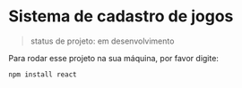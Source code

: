 # Sistema de cadastro de jogos

> status de projeto: em desenvolvimento

Para rodar esse projeto na sua máquina, por favor digite:

```
npm install react
```
